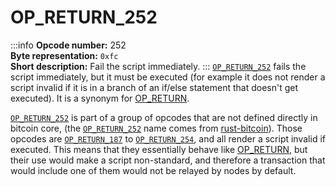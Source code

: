 # OP_RETURN_252
:::info
**Opcode number:** 252  
**Byte representation:** `0xfc`  
**Short description:** Fail the script immediately.
:::
[`OP_RETURN_252`](./OP_RETURN_252.md) fails the script immediately, but it must be executed (for example it does not render a script invalid if it is in a branch of an if/else statement that doesn't get executed). It is a synonym for [OP_RETURN](./OP_RETURN.md).



[`OP_RETURN_252`](./OP_RETURN_252.md) is part of a group of opcodes that are not defined directly in bitcoin core, (the [`OP_RETURN_252`](./OP_RETURN_252.md) name comes from [rust-bitcoin](https://docs.rs/bitcoin/latest/src/bitcoin/blockdata/opcodes.rs.html)). Those opcodes are [`OP_RETURN_187`](./OP_RETURN_187.md) to [`OP_RETURN_254`](./OP_RETURN_254.md), and all render a script invalid if executed. This means that they essentially behave like [OP_RETURN](./OP_RETURN.md), but their use would make a script non-standard, and therefore a transaction that would include one of them would not be relayed by nodes by default.
